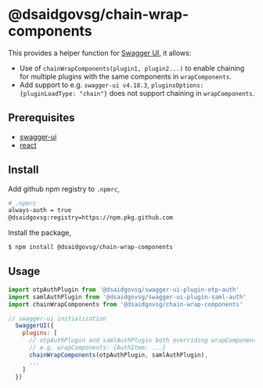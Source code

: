 
# @dsaidgovsg/chain-wrap-components

This provides a helper function for [Swagger UI](https://swagger.io/docs/open-source-tools/swagger-ui/customization/plugin-api/), it allows:

- Use of `chainWrapComponents(plugin1, plugin2...)` to enable chaining for multiple plugins with the same components in `wrapComponents`. 
- Add support to e.g. `swagger-ui v4.18.3`, `pluginsOptions: {pluginLoadType: "chain"}` does not support chaining in `wrapComponents`.

## Prerequisites

- [swagger-ui](https://www.npmjs.com/package/swagger-ui)
- [react](https://www.npmjs.com/package/react)

## Install

Add github npm registry to `.npmrc`,

```sh
# .npmrc
always-auth = true
@dsaidgovsg:registry=https://npm.pkg.github.com
```

Install the package,

```sh
$ npm install @dsaidgovsg/chain-wrap-components
```

## Usage

```javascript
import otpAuthPlugin from '@dsaidgovsg/swagger-ui-plugin-otp-auth'
import samlAuthPlugin from '@dsaidgovsg/swagger-ui-plugin-saml-auth'
import chainWrapComponents from '@dsaidgovsg/chain-wrap-components'

// swagger-ui initialization
  SwaggerUI({
    plugins: [
      // otpAuthPlugin and samlAuthPlugin both overriding wrapComponenrs
      // e.g. wrapComponents: {AuthItem: ...}
      chainWrapComponents(otpAuthPlugin, samlAuthPlugin),
      ...
    ]
  })
```

